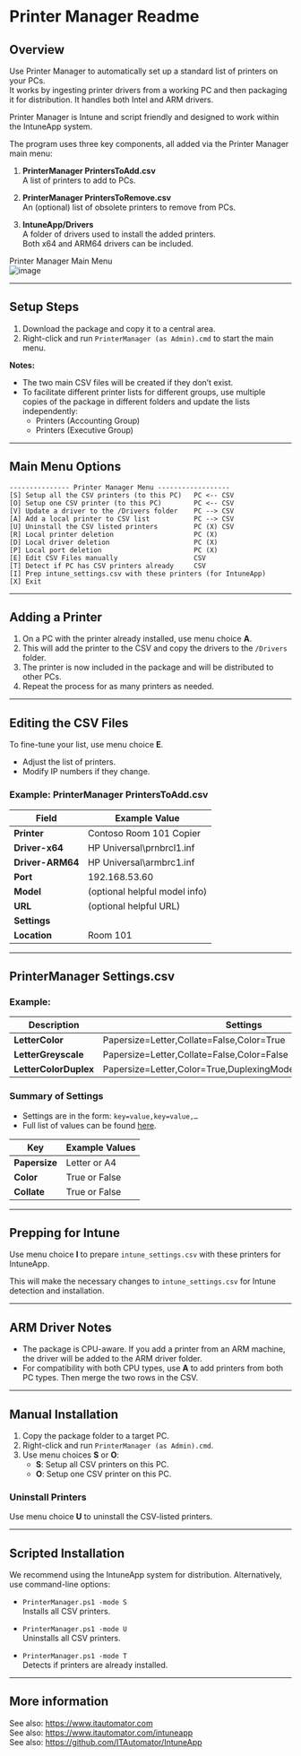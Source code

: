 
# Printer Manager Readme

## Overview

Use Printer Manager to automatically set up a standard list of printers on your PCs.  
It works by ingesting printer drivers from a working PC and then packaging it for distribution. It handles both Intel and ARM drivers.  

Printer Manager is Intune and script friendly and designed to work within the IntuneApp system.

The program uses three key components, all added via the Printer Manager main menu:

1. **PrinterManager PrintersToAdd.csv**  
   A list of printers to add to PCs.

2. **PrinterManager PrintersToRemove.csv**  
   An (optional) list of obsolete printers to remove from PCs.

3. **IntuneApp/Drivers**  
   A folder of drivers used to install the added printers.  
   Both x64 and ARM64 drivers can be included.  
   
Printer Manager Main Menu  
![image](https://github.com/user-attachments/assets/f4f85559-853d-4814-82cb-85be2ac488b7)

---

## Setup Steps

1. Download the package and copy it to a central area.
2. Right-click and run `PrinterManager (as Admin).cmd` to start the main menu.

**Notes:**
- The two main CSV files will be created if they don’t exist.
- To facilitate different printer lists for different groups, use multiple copies of the package in different folders and update the lists independently:
  - Printers (Accounting Group)
  - Printers (Executive Group)

---

## Main Menu Options

```
--------------- Printer Manager Menu ------------------
[S] Setup all the CSV printers (to this PC)   PC <-- CSV
[O] Setup one CSV printer (to this PC)        PC <-- CSV
[V] Update a driver to the /Drivers folder    PC --> CSV
[A] Add a local printer to CSV list           PC --> CSV
[U] Uninstall the CSV listed printers         PC (X) CSV
[R] Local printer deletion                    PC (X)
[D] Local driver deletion                     PC (X)
[P] Local port deletion                       PC (X)
[E] Edit CSV Files manually                   CSV
[T] Detect if PC has CSV printers already     CSV
[I] Prep intune_settings.csv with these printers (for IntuneApp)
[X] Exit
```

---

## Adding a Printer

1. On a PC with the printer already installed, use menu choice **A**.
2. This will add the printer to the CSV and copy the drivers to the `/Drivers` folder.
3. The printer is now included in the package and will be distributed to other PCs.
4. Repeat the process for as many printers as needed.

---

## Editing the CSV Files

To fine-tune your list, use menu choice **E**.

- Adjust the list of printers.
- Modify IP numbers if they change.

### Example: PrinterManager PrintersToAdd.csv

| Field            | Example Value                     |
|-------------------|-----------------------------------|
| **Printer**       | Contoso Room 101 Copier          |
| **Driver-x64**    | HP Universal\prnbrcl1.inf        |
| **Driver-ARM64**  | HP Universal\armbrc1.inf         |
| **Port**          | 192.168.53.60                    |
| **Model**         | (optional helpful model info)    |
| **URL**           | (optional helpful URL)           |
| **Settings**      |                                  |
| **Location**      | Room 101                         |

---

## PrinterManager Settings.csv

### Example:

| Description               | Settings                                   |
|---------------------------|-------------------------------------------|
| **LetterColor**           | Papersize=Letter,Collate=False,Color=True |
| **LetterGreyscale**       | Papersize=Letter,Collate=False,Color=False|
| **LetterColorDuplex**     | Papersize=Letter,Color=True,DuplexingMode=TwoSidedLongEdge |

### Summary of Settings

- Settings are in the form: `key=value,key=value,…`
- Full list of values can be found [here](#).

| Key            | Example Values       |
|-----------------|----------------------|
| **Papersize**   | Letter or A4         |
| **Color**       | True or False        |
| **Collate**     | True or False        |

---

## Prepping for Intune

Use menu choice **I** to prepare `intune_settings.csv` with these printers for IntuneApp.

This will make the necessary changes to `intune_settings.csv` for Intune detection and installation.

---

## ARM Driver Notes

- The package is CPU-aware. If you add a printer from an ARM machine, the driver will be added to the ARM driver folder.
- For compatibility with both CPU types, use **A** to add printers from both PC types. Then merge the two rows in the CSV.

---

## Manual Installation

1. Copy the package folder to a target PC.
2. Right-click and run `PrinterManager (as Admin).cmd`.
3. Use menu choices **S** or **O**:
   - **S**: Setup all CSV printers on this PC.
   - **O**: Setup one CSV printer on this PC.

### Uninstall Printers

Use menu choice **U** to uninstall the CSV-listed printers.

---

## Scripted Installation

We recommend using the IntuneApp system for distribution. Alternatively, use command-line options:

- `PrinterManager.ps1 -mode S`  
  Installs all CSV printers.

- `PrinterManager.ps1 -mode U`  
  Uninstalls all CSV printers.

- `PrinterManager.ps1 -mode T`  
  Detects if printers are already installed.


---

## More information

See also: https://www.itautomator.com  
See also: https://www.itautomator.com/intuneapp  
See also: https://github.com/ITAutomator/IntuneApp  

